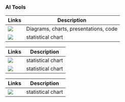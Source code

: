 ### AI Tools




| Links                                                                                                                                                         | Description                     |
|---------------------------------------------------------------------------------------------------------------------------------------------------------------|-------------------------------|
| <a href="https://mermaid.live/edit" target="_parent\"><img src="https://img.shields.io/badge/AI Image Tool-mermaid-blue"/></a>                                | Diagrams, charts, presentations, code |
| <a href="https://www.bic.ac.cn/ImageGP/index.php/Home/Index/index.html" target="_parent\"><img src="https://img.shields.io/badge/AI Image Tool-imageGP-blue"/></a>  | statistical chart |


| Links                                                                                                                                                         | Description                     |
|---------------------------------------------------------------------------------------------------------------------------------------------------------------|-------------------------------|
| <a href="https://www.bic.ac.cn/ImageGP/index.php/Home/Index/index.html" target="_parent\"><img src="https://img.shields.io/badge/AI Image Tool-imageGP-blue"/></a>  | statistical chart |
| <a href="https://www.bic.ac.cn/ImageGP/index.php/Home/Index/index.html" target="_parent\"><img src="https://img.shields.io/badge/AI Image Tool-imageGP-blue"/></a>  | statistical chart |


| Links                                                                                                                                                         | Description                     |
|---------------------------------------------------------------------------------------------------------------------------------------------------------------|-------------------------------|
| <a href="https://www.figdraw.com/#/" target="_parent\"><img src="https://img.shields.io/badge/AI Image Tool-figdraw-blue"/></a>  | statistical chart |

